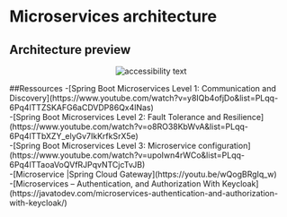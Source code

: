 # Microservices architecture 
## Architecture preview 
<p align="center">
  <img src="https://i.imgur.com/vFPwN0I.png"  alt="accessibility text">
</p>
##Ressources 
-[Spring Boot Microservices Level 1: Communication and Discovery](https://www.youtube.com/watch?v=y8IQb4ofjDo&list=PLqq-6Pq4lTTZSKAFG6aCDVDP86Qx4lNas)
<br>
-[Spring Boot Microservices Level 2: Fault Tolerance and Resilience](https://www.youtube.com/watch?v=o8RO38KbWvA&list=PLqq-6Pq4lTTbXZY_elyGv7IkKrfkSrX5e)
<br>
-[Spring Boot Microservices Level 3: Microservice configuration](https://www.youtube.com/watch?v=upoIwn4rWCo&list=PLqq-6Pq4lTTaoaVoQVfRJPqvNTCjcTvJB)
<br>
-[Microservice |Spring Cloud Gateway](https://youtu.be/wQogBRgIq_w)
<br>
-[Microservices – Authentication, and Authorization With Keycloak](https://javatodev.com/microservices-authentication-and-authorization-with-keycloak/)
<br>

